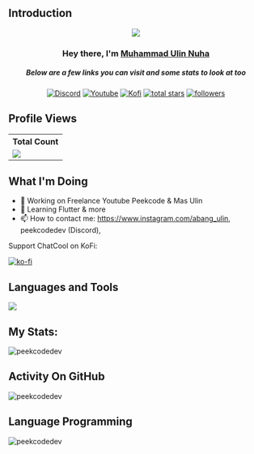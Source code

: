 ## Introduction
<p align="center">
<img src="https://readme-typing-svg.demolab.com/?lines=Developer%20of%20Mas%20Ulin;Contributed%20to%20453%2B%20servers%20inside%20Youtube;3+%2B%20years%20of%20coding%20experience&font=Fira%20Code&center=true&width=700&height=45&color=fff53a&vCenter=true&pause=1000&size=25" /></a>
</p>

<h3 align="center">Hey there, I'm <a href="https://github.com/peekcodedev">Muhammad Ulin Nuha</a></h3>
<h5 align="center">Below are a few links you can visit and some stats to look at too</h5>

<p align="center">
  <a href="https://discord.gg/79ucHtZn5w"><img alt="Discord" title="Discord" src="https://img.shields.io/badge/-Discord-7289DA?style=for-the-badge&logo=discord&logoColor=white"/></a>
  <a href="https://www.youtube.com/c/peekcode"><img alt="Youtube" title="Youtube" src="https://img.shields.io/badge/-Youtube-FF0000?style=for-the-badge&logo=youtube&logoColor=white"/></a>
  <a href="https://ko-fi.com/masulin"><img alt="Kofi" title="Kofi" src="https://img.shields.io/badge/-Kofi-ff7389?style=for-the-badge&logo=kofi&logoColor=white"/></a>
<a href="https://github.com/peekcodedev?tab=repositories&sort=stargazers">
    <img alt="total stars" title="Total stars on GitHub" src="https://custom-icon-badges.demolab.com/github/stars/peekcodedev?color=B8B92B&style=for-the-badge&labelColor=959532&logo=star"/></a>
   <a href="https://github.com/peekcodedev"><img alt="followers" title="Follow me on Github" src="https://img.shields.io/github/followers/peekcodedev?color=236ad3&style=for-the-badge&logo=github&label=Follow"/></a>
 </p>
 
## Profile Views


  <table>
    <tr>
      <!-- <th>Profile Views</th> -->
      <th>Total Count</th>
    </tr>
    <tr>
      <!-- <td>
        <div align="center">
          <a href="https://github.com/peekcodedev"><img src="https://github.com/Thinkright20.png" alt="@peekcodedev" width="52" /></a>
          <br />
          <a align="center" href="https://github.com/peekcodedev"><b>peekcodedev</b></a>
        </b>
      </td> -->
      <!-- Profile Views -->
      <td>
         <a href="https://github.com/peekcodedev"> <img src="https://komarev.com/ghpvc/?username=peekcodedev&style=for-the-badge&color=brightgreen"> </a>
      </td>
    </tr>
  </table>

## What I'm Doing

- 🔭 Working on Freelance Youtube Peekcode & Mas Ulin
- 🌱 Learning Flutter & more
- 📫 How to contact me: https://www.instagram.com/abang_ulin, peekcodedev (Discord), 

Support ChatCool on KoFi:

[![ko-fi](https://ko-fi.com/img/githubbutton_sm.svg)](https://ko-fi.com/masulin)

## Languages and Tools

<p align="left"> <a href="https://github.com/peekcodedev"><img src="https://skillicons.dev/icons?i=vscode,androidstudio,github,mongodb,css,html,mysql,python,nodejs,kotlin,flutter,dart,java"> </a> </p>

## My Stats:
<p><img align="center" src="https://github-readme-stats.vercel.app/api?username=peekcodedev&show_icons=true&locale=en" alt="peekcodedev" /></p>

## Activity On GitHub

<p><img align="center" src="https://github-readme-streak-stats.herokuapp.com/?user=peekcodedev&" alt="peekcodedev" /></p>

## Language Programming

<p><img align="center" src="https://github-readme-stats.vercel.app/api/top-langs?username=peekcodedev&show_icons=true&locale=en&layout=compact" alt="peekcodedev" /></p>


